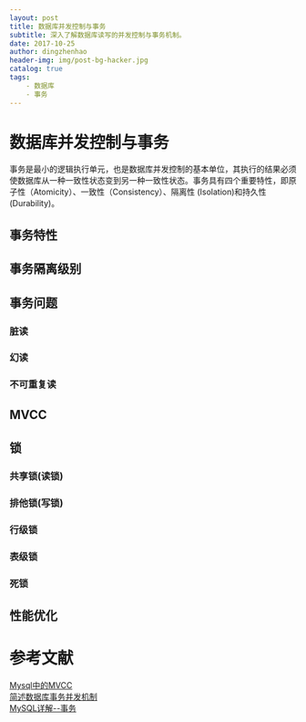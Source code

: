 ```yaml
---
layout: post
title: 数据库并发控制与事务
subtitle: 深入了解数据库读写的并发控制与事务机制。
date: 2017-10-25
author: dingzhenhao
header-img: img/post-bg-hacker.jpg
catalog: true
tags:
    - 数据库
    - 事务
---
```


# 数据库并发控制与事务
事务是最小的逻辑执行单元，也是数据库并发控制的基本单位，其执行的结果必须使数据库从一种一致性状态变到另一种一致性状态。事务具有四个重要特性，即原子性（Atomicity）、一致性（Consistency）、隔离性 (Isolation)和持久性 (Durability)。

## 事务特性

## 事务隔离级别

## 事务问题

### 脏读
### 幻读
### 不可重复读

## MVCC

## 锁

### 共享锁(读锁)
### 排他锁(写锁)
### 行级锁
### 表级锁
### 死锁

## 性能优化

# 参考文献  
[Mysql中的MVCC](http://blog.csdn.net/chen77716/article/details/6742128)  
[简述数据库事务并发机制](http://www.w2bc.com/article/234096)  
[MySQL详解--事务](https://www.2cto.com/database/201507/414757.html)  